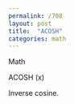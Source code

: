 ```yaml
---
permalink: /708
layout: post
title:  "ACOSH"
categories: math
---
```

Math

ACOSH (x)

Inverse cosine.

